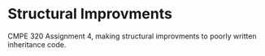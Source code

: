 # Structural Improvments
CMPE 320 Assignment 4, making structural improvments to poorly written inheritance code.
